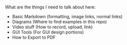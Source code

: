 What are the things I need to talk about here:

- Basic Markdown (formatting, image links, normal links)
- Diagrams (Where to find examples in this repo)
- Video stuff (How to record, upload, link)
- GUI Tools (For GUI design portions)
- How to Export to PDF
